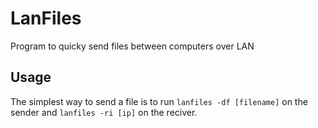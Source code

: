 # LanFiles
Program to quicky send files between computers over LAN
## Usage
The simplest way to send a file is to run
`lanfiles -df [filename]` on the sender and
`lanfiles -ri [ip]` on the reciver.
